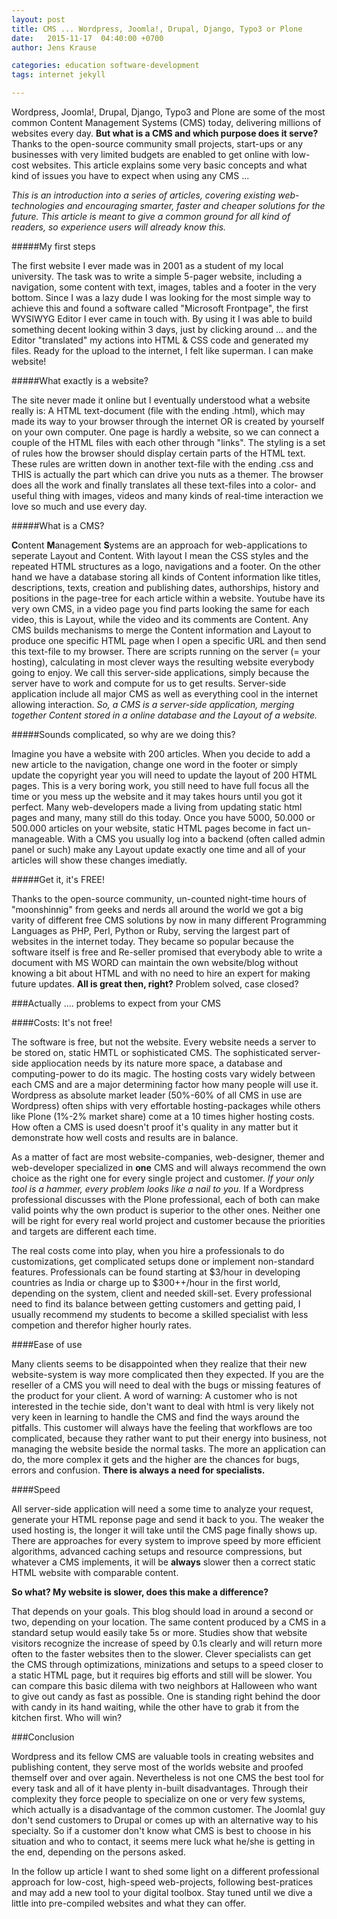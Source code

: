 ```yaml
---
layout: post
title: CMS ... Wordpress, Joomla!, Drupal, Django, Typo3 or Plone
date:   2015-11-17  04:40:00 +0700
author: Jens Krause

categories: education software-development
tags: internet jekyll

---
```


Wordpress, Joomla!, Drupal, Django, Typo3 and Plone are some of the most common Content Management Systems (CMS) today, delivering millions of websites every day. **But what is a CMS and which purpose does it serve?** Thanks to the open-source community small projects, start-ups or any businesses with very limited budgets are enabled to get online with low-cost websites. This article explains some very basic concepts and what kind of issues you have to expect when using any CMS ...

<!--more-->

_This is an introduction into a series of articles, covering existing web-technologies and encouraging smarter, faster and cheaper solutions for the future. This article is meant to give a common ground for all kind of readers, so experience users will already know this._

#####My first steps

The first website I ever made was in 2001 as a student of my local university. The task was to write a simple 5-pager website, including a navigation, some content with text, images, tables and a footer in the very bottom. Since I was a lazy dude I was looking for the most simple way to achieve this and found a software called "Microsoft Frontpage", the first WYSIWYG Editor I ever came in touch with. By using it I was able to build something decent looking within 3 days, just by clicking around ... and the Editor "translated" my actions into HTML & CSS code and generated my files. Ready for the upload to the internet, I felt like superman. I can make website!

#####What exactly is a website?

The site never made it online but I eventually understood what a website really is:
A HTML text-document (file with the ending .html), which may made its way to your browser through the internet OR is created by yourself on your own computer. One page is hardly a website, so we can connect a couple of the HTML files with each other through "links". The styling is a set of rules how the browser should display certain parts of the HTML text. These rules are written down in another text-file with the ending .css and THIS is actually the part which can drive you nuts as a themer. The browser does all the work and finally translates all these text-files into a color- and useful thing with images, videos and many kinds of real-time interaction we love so much and use every day.

#####What is a CMS?

**C**ontent **M**anagement **S**ystems are an approach for web-applications to seperate Layout and Content. With layout I mean the CSS styles and the repeated HTML structures as a logo, navigations and a footer. On the other hand we have a database storing all kinds of Content information like titles, descriptions, texts, creation and publishing dates, authorships, history and positions in the page-tree for each article within a website. Youtube have its very own CMS, in a video page you find parts looking the same for each video, this is Layout, while the video and its comments are Content. Any CMS builds mechanisms to merge the Content information and Layout to produce one specific HTML page when I open a specific URL and then send this text-file to my browser. There are scripts running on the server (= your hosting), calculating in most clever ways the resulting website everybody going to enjoy. We call this server-side applications, simply because the server have to work and compute for us to get results. Server-side application include all major CMS as well as everything cool in the internet allowing interaction. _So, a CMS is a server-side application, merging together Content stored in a online database and the Layout of a website._

#####Sounds complicated, so why are we doing this?

Imagine you have a website with 200 articles. When you decide to add a new article to the navigation, change one word in the footer or simply update the copyright year you will need to update the layout of 200 HTML pages. This is a very boring work, you still need to have full focus all the time or you mess up the website and it may takes hours until you got it perfect. Many web-developers made a living from updating static html pages and many, many still do this today. Once you have 5000, 50.000 or 500.000 articles on your website, static HTML pages become in fact un-manageable. With a CMS you usually log into a backend (often called admin panel or such) make any Layout update exactly one time and all of your articles will show these changes imediatly.

#####Get it, it's FREE!

Thanks to the open-source community, un-counted night-time hours of "moonshinnig" from geeks and nerds all around the world we got a big varity of different free CMS solutions by now in many different Programming Languages as PHP, Perl, Python or Ruby, serving the largest part of websites in the internet today. They became so popular because the software itself is free and Re-seller promised that everybody able to write a document with MS WORD can maintain the own website/blog without knowing a bit about HTML and with no need to hire an expert for making future updates.
**All is great then, right?** Problem solved, case closed?

###Actually .... problems to expect from your CMS

####Costs: It's not free!

The software is free, but not the website. Every website needs a server to be stored on, static HMTL or sophisticated CMS. The sophisticated server-side appliocation needs by its nature more space, a database and computing-power to do its magic. The hosting costs vary widely between each CMS and are a major determining factor how many people will use it. Wordpress as absolute market leader (50%-60% of all CMS in use are Wordpress) often ships with very effortable hosting-packages while others like Plone (1%-2% market share) come at a 10 times higher hosting costs. How often a CMS is used doesn't proof it's quality in any matter but it demonstrate how well costs and results are in balance.

As a matter of fact are most website-companies, web-designer, themer and web-developer specialized in **one** CMS and will always recommend the own choice as the right one for every single project and customer.
_If your only tool is a hammer, every problem looks like a nail to you._
If a Wordpress professional discusses with the Plone professional, each of both can make valid points why the own product is superior to the other ones. Neither one will be right for every real world project and customer because the priorities and targets are different each time.

The real costs come into play, when you hire a professionals to do customizations, get complicated setups done or implement non-standard features. Professionals can be found starting at $3/hour in developing countries as India or charge up to $300++/hour in the first world, depending on the system, client and needed skill-set. Every professional need to find its balance between getting customers and getting paid, I usually recommend my students to become a skilled specialist with less competion and therefor higher hourly rates.

####Ease of use

Many clients seems to be disappointed when they realize that their new website-system is way more complicated then they expected. If you are the reseller of a CMS you will need to deal with the bugs or missing features of the product for your client. A word of warning: A customer who is not interested in the techie side, don't want to deal with html is very likely not very keen in learning to handle the CMS and find the ways around the pitfalls. This customer will always have the feeling that workflows are too complicated, because they rather want to put their energy into business, not managing the website beside the normal tasks. The more an application can do, the more complex it gets and the higher are the chances for bugs, errors and confusion. **There is always a need for specialists.**

####Speed

All server-side application will need a some time to analyze your request, generate your HTML reponse page and send it back to you. The weaker the used hosting is, the longer it will take until the CMS page finally shows up. There are approaches for every system to improve speed by more efficient algorithms, advanced caching setups and resource compressions, but whatever a CMS implements, it will be **always** slower then a correct static HTML website with comparable content. 

**So what? My website is slower, does this make a difference?**

That depends on your goals. This blog should load in around a second or two, depending on your location. The same content produced by a CMS in a standard setup would easily take 5s or more. Studies show that website visitors recognize the increase of speed by 0.1s clearly and will return more often to the faster websites then to the slower. Clever specialists can get the CMS through optimizations, minizations and setups to a speed closer to a static HTML page, but it requires big efforts and still will be slower. You can compare this basic dilema with two neighbors at Halloween who want to give out candy as fast as possible. One is standing right behind the door with candy in its hand waiting, while the other have to grab it from the kitchen first. Who will win?

###Conclusion

Wordpress and its fellow CMS are valuable tools in creating websites and publishing content, they serve most of the worlds website and proofed themself over and over again. Nevertheless is not one CMS the best tool for every task and all of it have plenty in-built disadvantages. Through their complexity they force people to specialize on one or very few systems, which actually is a disadvantage of the common customer. The Joomla! guy don't send customers to Drupal or comes up with an alternative way to his specialty. So if a customer don't know what CMS is best to choose in his situation and who to contact, it seems mere luck what he/she is getting in the end, depending on the persons asked.

In the follow up article I want to shed some light on a different professional approach for low-cost, high-speed web-projects, following best-pratices and may add a new tool to your digital toolbox. Stay tuned until we dive a little into pre-compiled websites and what they can offer. 
